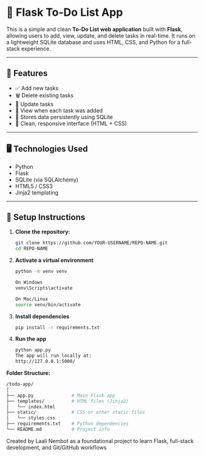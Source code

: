 # 📝 Flask To-Do List App

This is a simple and clean **To-Do List web application** built with **Flask**, allowing users to add, view, update, and delete tasks in real-time. It runs on a lightweight SQLite database and uses HTML, CSS, and Python for a full-stack experience.

---

## 🚀 Features

- ✅ Add new tasks
- 🗑️ Delete existing tasks
- 🔄 Update tasks
- 📅 View when each task was added
- 💾 Stores data persistently using SQLite
- 📱 Clean, responsive interface (HTML + CSS)

---

## 🖥️ Technologies Used

- Python
- Flask
- SQLite (via SQLAlchemy)
- HTML5 / CSS3
- Jinja2 templating

---

## 🔧 Setup Instructions

1. **Clone the repository:**
   ```bash
   git clone https://github.com/YOUR-USERNAME/REPO-NAME.git
   cd REPO-NAME
   
2. **Activate a virtual environment**
   ```bash
   python -m venv venv
   
   On Windows
   venv\Scripts\activate
   
   On Mac/Linux
   source venv/bin/activate

3. **Install dependencies**
   ```bash
   pip install -r requirements.txt

4. **Run the app**
   ```bash
   python app.py
   The app will run locally at:
   http://127.0.0.1:5000/


  **Folder Structure:**
  ```bash
  /todo-app/
  │
  ├── app.py              # Main Flask app
  ├── templates/          # HTML files (Jinja2)
  │   └── index.html
  ├── static/             # CSS or other static files
  │   └── styles.css
  ├── requirements.txt    # Python dependencies
  └── README.md           # Project info
  ```

Created by Laali Nembot as a foundational project to learn Flask, full-stack development, and Git/GitHub workflows

